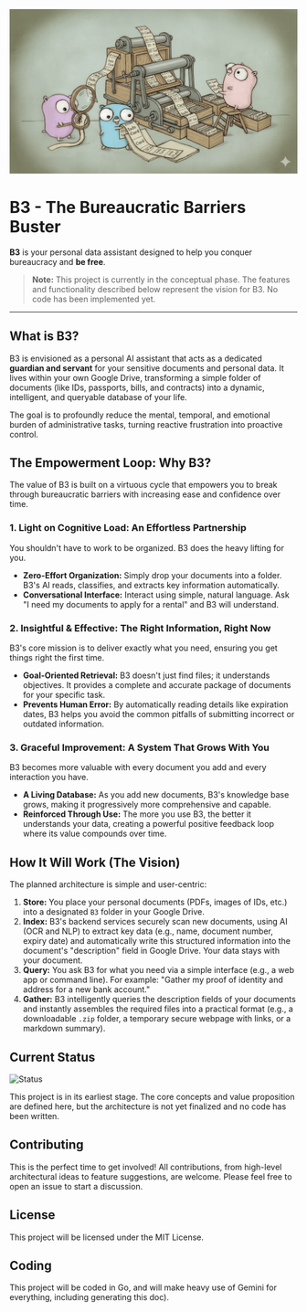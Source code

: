 ![b3-large](b3-large.png)

# B3 - The Bureaucratic Barriers Buster

**B3** is your personal data assistant designed to help you conquer bureaucracy and **be free**.

> **Note:** This project is currently in the conceptual phase. The features and functionality described below represent the vision for B3. No code has been implemented yet.

---

## What is B3?

B3 is envisioned as a personal AI assistant that acts as a dedicated **guardian and servant** for your sensitive documents and personal data. It lives within your own Google Drive, transforming a simple folder of documents (like IDs, passports, bills, and contracts) into a dynamic, intelligent, and queryable database of your life.

The goal is to profoundly reduce the mental, temporal, and emotional burden of administrative tasks, turning reactive frustration into proactive control.

## The Empowerment Loop: Why B3?

The value of B3 is built on a virtuous cycle that empowers you to break through bureaucratic barriers with increasing ease and confidence over time.

### 1. Light on Cognitive Load: An Effortless Partnership
You shouldn't have to work to be organized. B3 does the heavy lifting for you.
* **Zero-Effort Organization:** Simply drop your documents into a folder. B3's AI reads, classifies, and extracts key information automatically.
* **Conversational Interface:** Interact using simple, natural language. Ask "I need my documents to apply for a rental" and B3 will understand.

### 2. Insightful & Effective: The Right Information, Right Now
B3's core mission is to deliver exactly what you need, ensuring you get things right the first time.
* **Goal-Oriented Retrieval:** B3 doesn't just find files; it understands objectives. It provides a complete and accurate package of documents for your specific task.
* **Prevents Human Error:** By automatically reading details like expiration dates, B3 helps you avoid the common pitfalls of submitting incorrect or outdated information.

### 3. Graceful Improvement: A System That Grows With You
B3 becomes more valuable with every document you add and every interaction you have.
* **A Living Database:** As you add new documents, B3's knowledge base grows, making it progressively more comprehensive and capable.
* **Reinforced Through Use:** The more you use B3, the better it understands your data, creating a powerful positive feedback loop where its value compounds over time.

## How It Will Work (The Vision)

The planned architecture is simple and user-centric:

1.  **Store:** You place your personal documents (PDFs, images of IDs, etc.) into a designated `B3` folder in your Google Drive.
2.  **Index:** B3's backend services securely scan new documents, using AI (OCR and NLP) to extract key data (e.g., name, document number, expiry date) and automatically write this structured information into the document's "description" field in Google Drive. Your data stays with your document.
3.  **Query:** You ask B3 for what you need via a simple interface (e.g., a web app or command line). For example: "Gather my proof of identity and address for a new bank account."
4.  **Gather:** B3 intelligently queries the description fields of your documents and instantly assembles the required files into a practical format (e.g., a downloadable `.zip` folder, a temporary secure webpage with links, or a markdown summary).

## Current Status

![Status](https://img.shields.io/badge/status-conceptual-lightgrey)

This project is in its earliest stage. The core concepts and value proposition are defined here, but the architecture is not yet finalized and no code has been written.

## Contributing

This is the perfect time to get involved! All contributions, from high-level architectural ideas to feature suggestions, are welcome. Please feel free to open an issue to start a discussion.

## License

This project will be licensed under the MIT License.

## Coding

This project will be coded in Go, and will make heavy use of Gemini for everything, including generating this doc).

